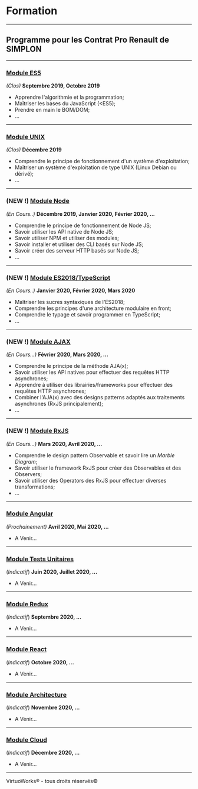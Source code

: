 # Formation

---

## Programme pour les Contrat Pro Renault de SIMPLON

---

### [Module ES5](./module-es5)

*(Clos)* __Septembre 2019, Octobre 2019__

* Apprendre l'algorithmie et la programmation;
* Maîtriser les bases du JavaScript (<ES5);
* Prendre en main le BOM/DOM;
* ...

---

### [Module UNIX](./module-unix)

*(Clos)* __Décembre 2019__

* Comprendre le principe de fonctionnement d'un système d'exploitation;
* Maîtriser un système d'exploitation de type UNIX (Linux Debian ou dérivé);
* ...

---

### (__NEW__ !) [Module Node](./module-node)

*(En Cours..)* __Décembre 2019, Janvier 2020, Février 2020, ...__

* Comprendre le principe de fonctionnement de Node JS;
* Savoir utiliser les API native de Node JS;
* Savoir utiliser NPM et utiliser des modules;
* Savoir installer et utiliser des CLI basés sur Node JS;
* Savoir créer des serveur HTTP basés sur Node JS;
* ...

---

### (__NEW__ !) [Module ES2018/TypeScript](./module-es2018-typescript)

*(En Cours..)* __Janvier 2020, Février 2020, Mars 2020__

* Maîtriser les sucres syntaxiques de l'ES2018;
* Comprendre les principes d'une architecture modulaire en front;
* Comprendre le typage et savoir programmer en TypeScript;
* ...

---

### (__NEW__ !) [Module AJAX](./module-ajax)

*(En Cours...)* __Février 2020, Mars 2020, ...__

* Comprendre le principe de la méthode AJA(x);
* Savoir utiliser les API natives pour effectuer des requêtes HTTP asynchrones;
* Apprendre à utiliser des librairies/frameworks pour effectuer des requêtes HTTP asynchrones;
* Combiner l'AJA(x) avec des designs patterns adaptés aux traitements asynchrones (RxJS principalement);
* ...

---

### (__NEW__ !) [Module RxJS](./module-rxjs)

*(En Cours...)* __Mars 2020, Avril 2020, ...__

* Comprendre le design pattern Observable et savoir lire un *Marble Diagram*;
* Savoir utiliser le framework RxJS pour créer des Observables et des Observers;
* Savoir utiliser des Operators des RxJS pour effectuer diverses transformations;
* ...

---

### [Module Angular](./module-angular)

*(Prochainement)* __Avril 2020, Mai 2020, ...__

* A Venir...

---

### [Module Tests Unitaires](./module-tests-unitaires)

(*Indicatif*) __Juin 2020, Juillet 2020, ...__

* A Venir...

---

### [Module Redux](./module-redux)

(*Indicatif*) __Septembre 2020, ...__

* A Venir...

---

### [Module React](./module-react)

(*Indicatif*) __Octobre 2020, ...__

* A Venir...

---

### [Module Architecture](./module-architecture)

(*Indicatif*) __Novembre 2020, ...__

* A Venir...

---

### [Module Cloud](./module-cloud)

(*Indicatif*) __Décembre 2020, ...__

* A Venir...

---

VirtuoWorks® - tous droits réservés©